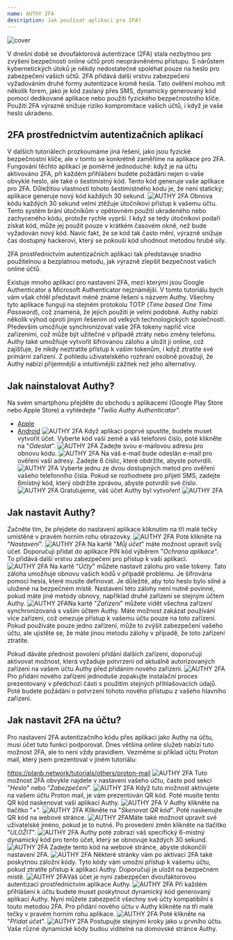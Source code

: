 ```yaml
---
name: AUTHY 2FA
description: Jak používat aplikaci pro 2FA?
---
```

![cover](assets/cover.webp)

V dnešní době se dvoufaktorová autentizace (2FA) stala nezbytnou pro zvýšení bezpečnosti online účtů proti neoprávněnému přístupu. S nárůstem kybernetických útoků je někdy nedostatečné spoléhat pouze na heslo pro zabezpečení vašich účtů. 2FA přidává další vrstvu zabezpečení vyžadováním druhé formy autentizace kromě hesla. Tato ověření mohou mít několik forem, jako je kód zaslaný přes SMS, dynamicky generovaný kód pomocí dedikované aplikace nebo použití fyzického bezpečnostního klíče. Použití 2FA výrazně snižuje riziko kompromitace vašich účtů, i když je vaše heslo ukradeno.

## 2FA prostřednictvím autentizačních aplikací

V dalších tutoriálech prozkoumáme jiná řešení, jako jsou fyzické bezpečnostní klíče, ale v tomto se konkrétně zaměříme na aplikace pro 2FA. Fungování těchto aplikací je poměrně jednoduché: když je na účtu aktivováno 2FA, při každém přihlášení budete požádáni nejen o vaše obvyklé heslo, ale také o šestimístný kód. Tento kód generuje vaše aplikace pro 2FA. Důležitou vlastností tohoto šestimístného kódu je, že není statický; aplikace generuje nový kód každých 30 sekund.
![AUTHY 2FA](assets/notext/01.webp)
Obnova kódu každých 30 sekund velmi ztěžuje útočníkovi přístup k vašemu účtu. Tento systém brání útočníkům v opětovném použití ukradeného nebo zachyceného kódu, protože rychle vyprší. I když se tedy útočníkovi podaří získat kód, může jej použít pouze v krátkém časovém okně, než bude vyžadován nový kód. Navíc fakt, že se kód tak často mění, výrazně snižuje čas dostupný hackerovi, který se pokouší kód uhodnout metodou hrubé síly.

2FA prostřednictvím autentizačních aplikací tak představuje snadno použitelnou a bezplatnou metodu, jak výrazně zlepšit bezpečnost vašich online účtů.

Existuje mnoho aplikací pro nastavení 2FA, mezi kterými jsou Google Authenticator a Microsoft Authenticator nejznámější. V tomto tutoriálu bych vám však chtěl představit méně známé řešení s názvem Authy. Všechny tyto aplikace fungují na stejném protokolu TOTP (*Time based One Time Password*), což znamená, že jejich použití je velmi podobné.
Authy nabízí několik výhod oproti jiným řešením od velkých technologických společností. Především umožňuje synchronizovat vaše 2FA tokeny napříč více zařízeními, což může být užitečné v případě ztráty nebo změny telefonu. Authy také umožňuje vytvořit šifrovanou zálohu a uložit ji online, což zajišťuje, že nikdy neztratíte přístup k vašim tokenům, i když ztratíte své primární zařízení. Z pohledu uživatelského rozhraní osobně považuji, že Authy nabízí příjemnější a intuitivnější zážitek než jeho alternativy.

## Jak nainstalovat Authy?

Na svém smartphonu přejděte do obchodu s aplikacemi (Google Play Store nebo Apple Store) a vyhledejte "*Twilio Authy Authenticator*".

- [Apple](https://apps.apple.com/us/app/twilio-authy/id494168017)
- [Android](https://play.google.com/store/apps/details?id=com.authy.authy)
![AUTHY 2FA](assets/notext/02.webp)
Když aplikaci poprvé spustíte, budete muset vytvořit účet. Vyberte kód vaší země a váš telefonní číslo, poté klikněte na "*Odeslat*".
![AUTHY 2FA](assets/notext/03.webp)
Zadejte svou e-mailovou adresu pro obnovu kódu.
![AUTHY 2FA](assets/notext/04.webp)
Na váš e-mail bude odeslán e-mail pro ověření vaší adresy. Zadejte 6 číslic, které obdržíte, abyste potvrdili. ![AUTHY 2FA](assets/notext/05.webp)
Vyberte jednu ze dvou dostupných metod pro ověření vašeho telefonního čísla. Pokud se rozhodnete pro přijetí SMS, zadejte 6místný kód, který obdržíte zprávou, abyste potvrdili své číslo.
![AUTHY 2FA](assets/notext/06.webp)
Gratulujeme, váš účet Authy byl vytvořen!
![AUTHY 2FA](assets/notext/07.webp)
## Jak nastavit Authy?

Začněte tím, že přejdete do nastavení aplikace kliknutím na tři malé tečky umístěné v pravém horním rohu obrazovky.
![AUTHY 2FA](assets/notext/08.webp)
Poté klikněte na "*Nastavení*".
![AUTHY 2FA](assets/notext/09.webp)
Na kartě "*Můj účet*" máte možnost upravit svůj účet. Doporučuji přidat do aplikace PIN kód výběrem "*Ochrana aplikace*". To přidává další vrstvu zabezpečení pro přístup k vaší aplikaci.
![AUTHY 2FA](assets/notext/10.webp)
Na kartě "*Účty*" můžete nastavit zálohu pro vaše tokeny. Tato záloha umožňuje obnovu vašich kódů v případě problému. Je šifrována pomocí hesla, které musíte definovat. Je důležité, aby toto heslo bylo silné a uložené na bezpečném místě. Nastavení této zálohy není nutně povinné, pokud máte jiné metody obnovy, například druhé zařízení se stejným účtem Authy.
![AUTHY 2FA](assets/notext/11.webp)Na kartě "*Zařízení*" můžete vidět všechna zařízení synchronizovaná s vaším účtem Authy. Máte možnost zakázat používání více zařízení, což omezuje přístup k vašemu účtu pouze na toto zařízení. Pokud používáte pouze jedno zařízení, může to zvýšit zabezpečení vašeho účtu, ale ujistěte se, že máte jinou metodu zálohy v případě, že toto zařízení ztratíte.

Pokud dáváte přednost povolení přidání dalších zařízení, doporučuji aktivovat možnost, která vyžaduje potvrzení od aktuálně autorizovaných zařízení na vašem účtu Authy před přidáním nového zařízení.
![AUTHY 2FA](assets/notext/12.webp)
Pro přidání nového zařízení jednoduše zopakujte instalační proces prezentovaný v předchozí části s použitím stejných přihlašovacích údajů. Poté budete požádáni o potvrzení tohoto nového přístupu z vašeho hlavního zařízení.

## Jak nastavit 2FA na účtu?

Pro nastavení 2FA autentizačního kódu přes aplikaci jako Authy na účtu, musí účet tuto funkci podporovat. Dnes většina online služeb nabízí tuto možnost 2FA, ale to není vždy pravidlem. Vezměme si příklad účtu Proton mail, který jsem prezentoval v jiném tutoriálu:

https://planb.network/tutorials/others/proton-mail
![AUTHY 2FA](assets/notext/13.webp)
Tuto možnost 2FA obvykle najdete v nastavení vašeho účtu, často pod sekci "*Heslo*" nebo "*Zabezpečení*".
![AUTHY 2FA](assets/notext/14.webp)
Když tuto možnost aktivujete na vašem účtu Proton mail, je vám prezentován QR kód. Poté musíte tento QR kód naskenovat vaší aplikací Authy.
![AUTHY 2FA](assets/notext/15.webp)
V Authy klikněte na tlačítko "*+*".
![AUTHY 2FA](assets/notext/16.webp)
Klikněte na "*Skenovat QR kód*". Poté naskenujte QR kód na webové stránce.
![AUTHY 2FA](assets/notext/17.webp)Máte také možnost upravit své uživatelské jméno, pokud je to nutné. Po provedení změn klikněte na tlačítko "*ULOŽIT*".
![AUTHY 2FA](assets/notext/18.webp)
Authy poté zobrazí váš specifický 6-místný dynamický kód pro tento účet, který se obnovuje každých 30 sekund.
![AUTHY 2FA](assets/notext/19.webp)
Zadejte tento kód na webové stránce, abyste dokončili nastavení 2FA.
![AUTHY 2FA](assets/notext/20.webp)
Některé stránky vám po aktivaci 2FA také poskytnou záložní kódy. Tyto kódy vám umožní přístup k vašemu účtu, pokud ztratíte přístup k aplikaci Authy. Doporučuji je uložit na bezpečném místě.
![AUTHY 2FA](assets/notext/21.webp)Váš účet je nyní zabezpečen dvoufaktorovou autentizací prostřednictvím aplikace Authy.
![AUTHY 2FA](assets/notext/22.webp)
Při každém přihlášení k účtu budete muset poskytnout dynamický kód generovaný aplikací Authy. Nyní můžete zabezpečit všechny své účty kompatibilní s touto metodou 2FA. Pro přidání nového účtu v Authy klikněte na tři malé tečky v pravém horním rohu aplikace.
![AUTHY 2FA](assets/notext/23.webp)
Poté klikněte na "*Přidat účet*".
![AUTHY 2FA](assets/notext/24.webp)
Postupujte stejnými kroky jako u prvního účtu. Vaše různé dynamické kódy budou viditelné na domovské stránce Authy.